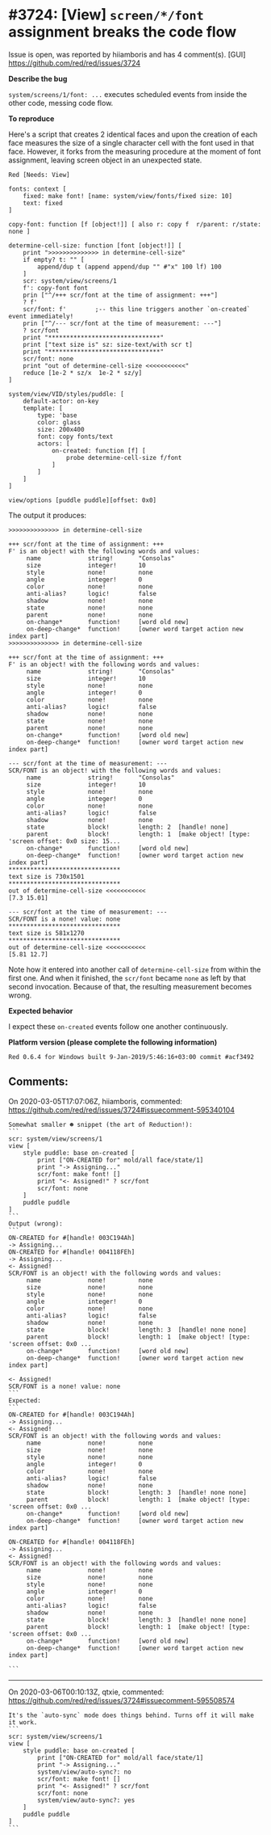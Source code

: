 
#3724: [View] `screen/*/font` assignment breaks the code flow
================================================================================
Issue is open, was reported by hiiamboris and has 4 comment(s).
[GUI]
<https://github.com/red/red/issues/3724>

**Describe the bug**

`system/screens/1/font: ...` executes scheduled events from inside the other code, messing code flow.

**To reproduce**

Here's a script that creates 2 identical faces and upon the creation of each face measures the size of a single character cell with the font used in that face. However, it forks from the measuring procedure at the moment of font assignment, leaving screen object in an unexpected state.

```
Red [Needs: View]

fonts: context [
	fixed: make font! [name: system/view/fonts/fixed size: 10]
	text: fixed
]

copy-font: function [f [object!]] [	also r: copy f  r/parent: r/state: none ]

determine-cell-size: function [font [object!]] [
	print ">>>>>>>>>>>>>> in determine-cell-size"
	if empty? t: "" [
		append/dup t (append append/dup "" #"x" 100 lf) 100
	]
	scr: system/view/screens/1
	f': copy-font font
	prin ["^/+++ scr/font at the time of assignment: +++"]
	? f'
	scr/font: f' 		;-- this line triggers another `on-created` event immediately!
	prin ["^/--- scr/font at the time of measurement: ---"]
	? scr/font
	print "*******************************"
	print ["text size is" sz: size-text/with scr t]
	print "*******************************"
	scr/font: none
	print "out of determine-cell-size <<<<<<<<<<<"
	reduce [1e-2 * sz/x  1e-2 * sz/y]
]

system/view/VID/styles/puddle: [
	default-actor: on-key
	template: [
		type: 'base
		color: glass
		size: 200x400
		font: copy fonts/text
		actors: [
			on-created: function [f] [
				probe determine-cell-size f/font
			]
		]
	]
] 

view/options [puddle puddle][offset: 0x0]
```

The output it produces:
```
>>>>>>>>>>>>>> in determine-cell-size

+++ scr/font at the time of assignment: +++
F' is an object! with the following words and values:
     name             string!       "Consolas"
     size             integer!      10
     style            none!         none
     angle            integer!      0
     color            none!         none
     anti-alias?      logic!        false
     shadow           none!         none
     state            none!         none
     parent           none!         none
     on-change*       function!     [word old new]
     on-deep-change*  function!     [owner word target action new index part]
>>>>>>>>>>>>>> in determine-cell-size

+++ scr/font at the time of assignment: +++
F' is an object! with the following words and values:
     name             string!       "Consolas"
     size             integer!      10
     style            none!         none
     angle            integer!      0
     color            none!         none
     anti-alias?      logic!        false
     shadow           none!         none
     state            none!         none
     parent           none!         none
     on-change*       function!     [word old new]
     on-deep-change*  function!     [owner word target action new index part]

--- scr/font at the time of measurement: ---
SCR/FONT is an object! with the following words and values:
     name             string!       "Consolas"
     size             integer!      10
     style            none!         none
     angle            integer!      0
     color            none!         none
     anti-alias?      logic!        false
     shadow           none!         none
     state            block!        length: 2  [handle! none]
     parent           block!        length: 1  [make object! [type: 'screen offset: 0x0 size: 15...
     on-change*       function!     [word old new]
     on-deep-change*  function!     [owner word target action new index part]
*******************************
text size is 730x1501
*******************************
out of determine-cell-size <<<<<<<<<<<
[7.3 15.01]

--- scr/font at the time of measurement: ---
SCR/FONT is a none! value: none
*******************************
text size is 581x1270
*******************************
out of determine-cell-size <<<<<<<<<<<
[5.81 12.7]
```
Note how it entered into another call of `determine-cell-size` from within the first one. And when it finished, the `scr/font` became `none` as left by that second invocation. Because of that, the resulting measurement becomes wrong.

**Expected behavior**

I expect these `on-created` events follow one another continuously.

**Platform version (please complete the following information)**
```
Red 0.6.4 for Windows built 9-Jan-2019/5:46:16+03:00 commit #acf3492
```



Comments:
--------------------------------------------------------------------------------

On 2020-03-05T17:07:06Z, hiiamboris, commented:
<https://github.com/red/red/issues/3724#issuecomment-595340104>

    Somewhat smaller ☻ snippet (the art of Reduction!):
    ```
    scr: system/view/screens/1
    view [
    	style puddle: base on-created [
    		print ["ON-CREATED for" mold/all face/state/1]
    		print "-> Assigning..."
    		scr/font: make font! []
    		print "<- Assigned!" ? scr/font
    		scr/font: none
    	]
    	puddle puddle
    ]
    ```
    Output (wrong):
    ```
    ON-CREATED for #[handle! 003C194Ah]
    -> Assigning...
    ON-CREATED for #[handle! 004118FEh]
    -> Assigning...
    <- Assigned!
    SCR/FONT is an object! with the following words and values:
         name             none!         none
         size             none!         none
         style            none!         none
         angle            integer!      0
         color            none!         none
         anti-alias?      logic!        false
         shadow           none!         none
         state            block!        length: 3  [handle! none none]
         parent           block!        length: 1  [make object! [type: 'screen offset: 0x0 ...
         on-change*       function!     [word old new]
         on-deep-change*  function!     [owner word target action new index part]
    
    <- Assigned!
    SCR/FONT is a none! value: none
    ```
    Expected:
    ```
    ON-CREATED for #[handle! 003C194Ah]
    -> Assigning...
    <- Assigned!
    SCR/FONT is an object! with the following words and values:
         name             none!         none
         size             none!         none
         style            none!         none
         angle            integer!      0
         color            none!         none
         anti-alias?      logic!        false
         shadow           none!         none
         state            block!        length: 3  [handle! none none]
         parent           block!        length: 1  [make object! [type: 'screen offset: 0x0 ...
         on-change*       function!     [word old new]
         on-deep-change*  function!     [owner word target action new index part]
    
    ON-CREATED for #[handle! 004118FEh]
    -> Assigning...
    <- Assigned!
    SCR/FONT is an object! with the following words and values:
         name             none!         none
         size             none!         none
         style            none!         none
         angle            integer!      0
         color            none!         none
         anti-alias?      logic!        false
         shadow           none!         none
         state            block!        length: 3  [handle! none none]
         parent           block!        length: 1  [make object! [type: 'screen offset: 0x0 ...
         on-change*       function!     [word old new]
         on-deep-change*  function!     [owner word target action new index part]
    
    ```

--------------------------------------------------------------------------------

On 2020-03-06T00:10:13Z, qtxie, commented:
<https://github.com/red/red/issues/3724#issuecomment-595508574>

    It's the `auto-sync` mode does things behind. Turns off it will make it work.
    ```
    scr: system/view/screens/1
    view [
    	style puddle: base on-created [
    		print ["ON-CREATED for" mold/all face/state/1]
    		print "-> Assigning..."
    		system/view/auto-sync?: no
    		scr/font: make font! []
    		print "<- Assigned!" ? scr/font
    		scr/font: none
    		system/view/auto-sync?: yes
    	]
    	puddle puddle
    ]
    ```

